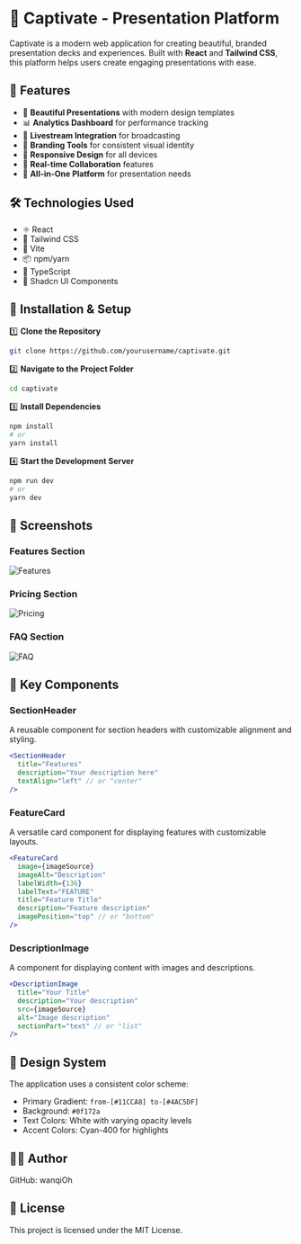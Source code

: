 # 🎯 Captivate - Presentation Platform

Captivate is a modern web application for creating beautiful, branded presentation decks and experiences. Built with **React** and **Tailwind CSS**, this platform helps users create engaging presentations with ease.

## 📌 Features

- 🎨 **Beautiful Presentations** with modern design templates
- 📊 **Analytics Dashboard** for performance tracking
- 🎥 **Livestream Integration** for broadcasting
- 🎯 **Branding Tools** for consistent visual identity
- 📱 **Responsive Design** for all devices
- 🔄 **Real-time Collaboration** features
- 🎯 **All-in-One Platform** for presentation needs

## 🛠️ Technologies Used

- ⚛️ React
- 🎨 Tailwind CSS
- 🚀 Vite
- 📦 npm/yarn
- 🎯 TypeScript
- 🎨 Shadcn UI Components

## 🚀 Installation & Setup

1️⃣ **Clone the Repository**

```bash
git clone https://github.com/yourusername/captivate.git
```

2️⃣ **Navigate to the Project Folder**

```bash
cd captivate
```

3️⃣ **Install Dependencies**

```bash
npm install
# or
yarn install
```

4️⃣ **Start the Development Server**

```bash
npm run dev
# or
yarn dev
```

## 📸 Screenshots

### Features Section
![Features](https://firebasestorage.googleapis.com/v0/b/rentalapp-fa5bd.appspot.com/o/images%2Ffeatures.png?alt=media&token=0d8a7c10-e63d-431f-a525-f3f18d9ef5f3)

### Pricing Section
![Pricing](https://firebasestorage.googleapis.com/v0/b/rentalapp-fa5bd.appspot.com/o/images%2Fpricing.png?alt=media&token=51b9c878-7608-429d-814a-784df907c178)

### FAQ Section
![FAQ](https://firebasestorage.googleapis.com/v0/b/rentalapp-fa5bd.appspot.com/o/images%2Ffaq.png?alt=media&token=62e8861d-f473-4238-a981-b965e94ff24f)

## 🎯 Key Components

### SectionHeader
A reusable component for section headers with customizable alignment and styling.

```jsx
<SectionHeader
  title="Features"
  description="Your description here"
  textAlign="left" // or "center"
/>
```

### FeatureCard
A versatile card component for displaying features with customizable layouts.

```jsx
<FeatureCard
  image={imageSource}
  imageAlt="Description"
  labelWidth={136}
  labelText="FEATURE"
  title="Feature Title"
  description="Feature description"
  imagePosition="top" // or "bottom"
/>
```

### DescriptionImage
A component for displaying content with images and descriptions.

```jsx
<DescriptionImage
  title="Your Title"
  description="Your description"
  src={imageSource}
  alt="Image description"
  sectionPart="text" // or "list"
/>
```

## 🎨 Design System

The application uses a consistent color scheme:
- Primary Gradient: `from-[#11CCA8] to-[#4AC5DF]`
- Background: `#0f172a`
- Text Colors: White with varying opacity levels
- Accent Colors: Cyan-400 for highlights

## 👨‍💻 Author
GitHub: wanqiOh

## 📜 License
This project is licensed under the MIT License.

